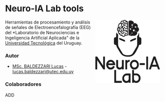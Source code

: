 # Neuro-IA Lab tools

<img align="right" src="neuroialogo.png" alt="Neuro-IA Lab" width="210">

Herramientas de procesamiento y análisis de señales de Electroencefalografía (EEG) del *Laboratorio de Neurociencias e Ingeligencia Artificial Aplicada" de la [Universidad Tecnológica](https://utec.edu.uy/en/) del Uruguay.

### Autor

- [MSc. BALDEZZARI Lucas](https://www.linkedin.com/in/lucasbaldezzari/) - lucas.baldezzari@utec.edu.uy

### Colaboradores

ADD
